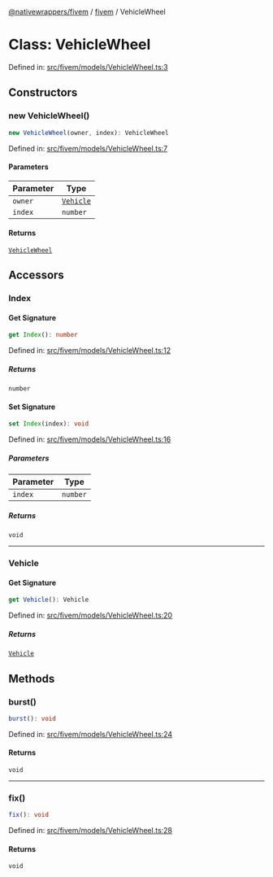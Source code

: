 [@nativewrappers/fivem](../../README.md) / [fivem](../README.md) / VehicleWheel

# Class: VehicleWheel

Defined in: [src/fivem/models/VehicleWheel.ts:3](https://github.com/nativewrappers/nativewrappers/blob/756c662f77d10717b10de50b84f2e02fa47719d1/src/fivem/models/VehicleWheel.ts#L3)

## Constructors

### new VehicleWheel()

```ts
new VehicleWheel(owner, index): VehicleWheel
```

Defined in: [src/fivem/models/VehicleWheel.ts:7](https://github.com/nativewrappers/nativewrappers/blob/756c662f77d10717b10de50b84f2e02fa47719d1/src/fivem/models/VehicleWheel.ts#L7)

#### Parameters

| Parameter | Type |
| ------ | ------ |
| `owner` | [`Vehicle`](Vehicle.md) |
| `index` | `number` |

#### Returns

[`VehicleWheel`](VehicleWheel.md)

## Accessors

### Index

#### Get Signature

```ts
get Index(): number
```

Defined in: [src/fivem/models/VehicleWheel.ts:12](https://github.com/nativewrappers/nativewrappers/blob/756c662f77d10717b10de50b84f2e02fa47719d1/src/fivem/models/VehicleWheel.ts#L12)

##### Returns

`number`

#### Set Signature

```ts
set Index(index): void
```

Defined in: [src/fivem/models/VehicleWheel.ts:16](https://github.com/nativewrappers/nativewrappers/blob/756c662f77d10717b10de50b84f2e02fa47719d1/src/fivem/models/VehicleWheel.ts#L16)

##### Parameters

| Parameter | Type |
| ------ | ------ |
| `index` | `number` |

##### Returns

`void`

***

### Vehicle

#### Get Signature

```ts
get Vehicle(): Vehicle
```

Defined in: [src/fivem/models/VehicleWheel.ts:20](https://github.com/nativewrappers/nativewrappers/blob/756c662f77d10717b10de50b84f2e02fa47719d1/src/fivem/models/VehicleWheel.ts#L20)

##### Returns

[`Vehicle`](Vehicle.md)

## Methods

### burst()

```ts
burst(): void
```

Defined in: [src/fivem/models/VehicleWheel.ts:24](https://github.com/nativewrappers/nativewrappers/blob/756c662f77d10717b10de50b84f2e02fa47719d1/src/fivem/models/VehicleWheel.ts#L24)

#### Returns

`void`

***

### fix()

```ts
fix(): void
```

Defined in: [src/fivem/models/VehicleWheel.ts:28](https://github.com/nativewrappers/nativewrappers/blob/756c662f77d10717b10de50b84f2e02fa47719d1/src/fivem/models/VehicleWheel.ts#L28)

#### Returns

`void`
